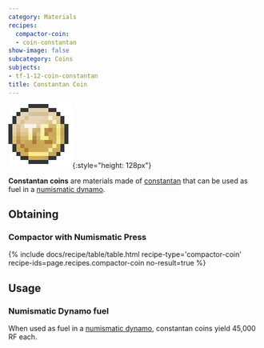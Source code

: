 ```yaml
---
category: Materials
recipes:
  compactor-coin:
  - coin-constantan
show-image: false
subcategory: Coins
subjects:
- tf-1-12-coin-constantan
title: Constantan Coin
---
```


![Constantan coin](/assets/images/docs/1.12/thermal-foundation/coin-constantan.png){:style="height: 128px"}


**Constantan coins** are materials made of [constantan](../constantan-ingot/)
that can be used as fuel in a [numismatic dynamo](../../thermal-expansion/numismatic-dynamo/).


Obtaining
---------

### Compactor with Numismatic Press
{% include docs/recipe/table/table.html recipe-type='compactor-coin' recipe-ids=page.recipes.compactor-coin no-result=true %}


Usage
-----

### Numismatic Dynamo fuel
When used as fuel in a [numismatic dynamo](../../thermal-expansion/numismatic-dynamo/), constantan
coins yield 45,000 RF each.
